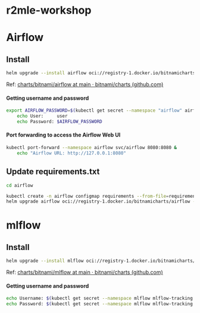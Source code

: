 # r2mle-workshop

# Airflow

## Install

```bash
helm upgrade --install airflow oci://registry-1.docker.io/bitnamicharts/airflow --namespace airflow --create-namespace
```

Ref: [charts/bitnami/airflow at main · bitnami/charts (github.com)](https://github.com/bitnami/charts/tree/main/bitnami/airflow)

#### Getting username and password
```bash
export AIRFLOW_PASSWORD=$(kubectl get secret --namespace "airflow" airflow -o jsonpath="{.data.airflow-password}" | base64 -d)
    echo User:     user
    echo Password: $AIRFLOW_PASSWORD
```
#### Port forwarding to access the Airflow Web UI
```bash
kubectl port-forward --namespace airflow svc/airflow 8080:8080 &
    echo "Airflow URL: http://127.0.0.1:8080"
```

## Update requirements.txt
```bash
cd airflow

kubectl create -n airflow configmap requirements --from-file=requirements.txt
helm upgrade airflow oci://registry-1.docker.io/bitnamicharts/airflow --namespace airflow -f values.yaml
```

# mlflow

## Install

```bash
helm upgrade --install mlflow oci://registry-1.docker.io/bitnamicharts/mlflow --namespace mlflow --create-namespace
```

Ref: [charts/bitnami/mlflow at main · bitnami/charts (github.com)](https://github.com/bitnami/charts/tree/main/bitnami/mlflow)

#### Getting username and password
```bash
echo Username: $(kubectl get secret --namespace mlflow mlflow-tracking -o jsonpath="{ .data.admin-user }" | base64 -d)
echo Password: $(kubectl get secret --namespace mlflow mlflow-tracking -o jsonpath="{.data.admin-password }" | base64 -d)
```


